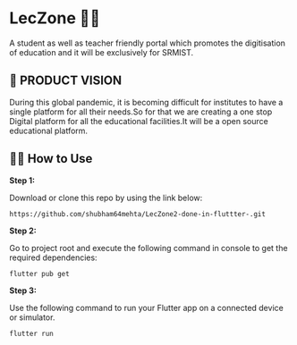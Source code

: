 # LecZone  :man_technologist:
<p align="center">
  <a href="https://github.com/shubham64mehta/LecZone2-done-in-fluttter">
    
  </a>
  </p>

A student as well as teacher friendly portal which promotes the digitisation of education and it will be exclusively for SRMIST.

## 📌 PRODUCT VISION

During this global pandemic, it is becoming difficult for institutes to have a single platform for all their needs.So for that we are creating a one stop Digital platform for all the educational facilities.It will be a open source educational platform.

## 🚴‍♂️ How to Use 

**Step 1:**

Download or clone this repo by using the link below:

```
https://github.com/shubham64mehta/LecZone2-done-in-fluttter-.git
```

**Step 2:**

Go to project root and execute the following command in console to get the required dependencies: 

```
flutter pub get 
```

**Step 3:**

Use the following command to run your Flutter app on a connected device or simulator.

```
flutter run
```
